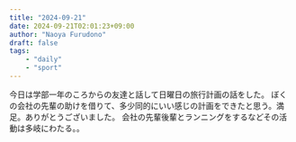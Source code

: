 ```yaml
---
title: "2024-09-21"
date: 2024-09-21T02:01:23+09:00
author: "Naoya Furudono"
draft: false
tags:
    - "daily"
    - "sport"
---
```


今日は学部一年のころからの友達と話して日曜日の旅行計画の話をした。
ぼくの会社の先輩の助けを借りて、多少同的にいい感じの計画をできたと思う。満足。ありがとうございました。
会社の先輩後輩とランニングをするなどその活動は多岐にわたる。。
